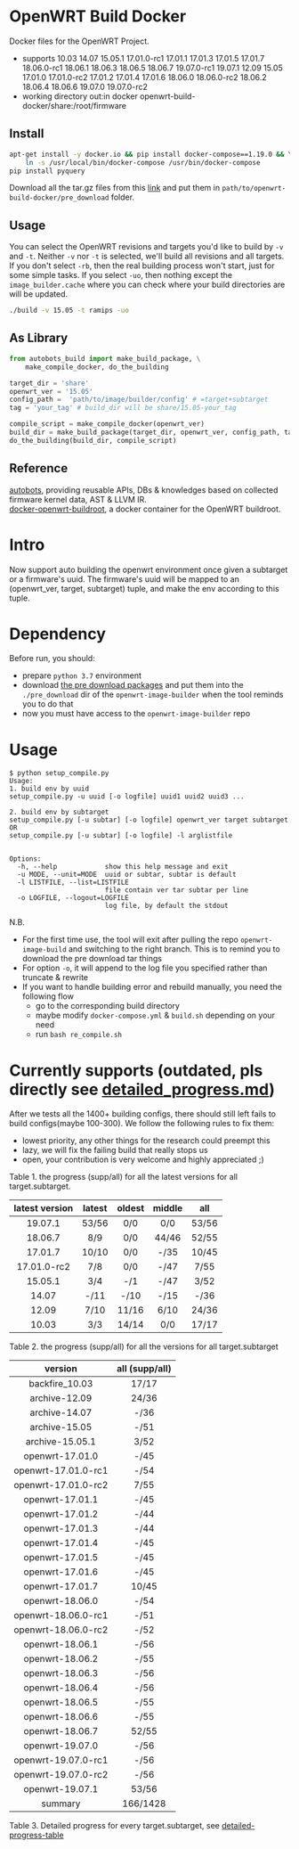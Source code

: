 # OpenWRT Build Docker

Docker files for the OpenWRT Project.
+ supports 10.03 14.07 15.05.1 17.01.0-rc1 17.01.1 17.01.3 17.01.5 17.01.7 18.06.0-rc1
18.06.1 18.06.3 18.06.5 18.06.7 19.07.0-rc1 19.07.1 12.09 15.05 17.01.0 17.01.0-rc2
17.01.2 17.01.4 17.01.6 18.06.0 18.06.0-rc2 18.06.2 18.06.4 18.06.6 19.07.0 19.07.0-rc2
+ working directory out:in docker openwrt-build-docker/share:/root/firmware

## Install

```bash
apt-get install -y docker.io && pip install docker-compose==1.19.0 && \
    ln -s /usr/local/bin/docker-compose /usr/bin/docker-compose
pip install pyquery
```
Download all the tar.gz files from this
[link](https://drive.google.com/drive/folders/1KCdgytkYtWFmiXKlpb6nkqnoRGn9z9Ck?usp=sharing)
and put them in `path/to/openwrt-build-docker/pre_download` folder.

## Usage

You can select the OpenWRT revisions and targets you'd like to build by `-v` and `-t`.
Neither `-v` nor `-t` is selected, we'll build all revisions and all targets. If you
don't select `-rb`, then the real building process won't start, just for some simple tasks.
If you select `-uo`, then nothing except the `image_builder.cache` where you can check
where your build directories are will be updated.
```bash
./build -v 15.05 -t ramips -uo
```

## As Library
```python
from autobots_build import make_build_package, \
    make_compile_docker, do_the_building

target_dir = 'share'
openwrt_ver = '15.05'
config_path =  'path/to/image/builder/config' # =target+subtarget
tag = 'your_tag' # build_dir will be share/15.05-your_tag

compile_script = make_compile_docker(openwrt_ver)
build_dir = make_build_package(target_dir, openwrt_ver, config_path, tag=tag)
do_the_building(build_dir, compile_script)
```

## Reference
[autobots](https://github.com/occia/autobots), providing reusable APIs, DBs & knowledges based
on collected firmware kernel data, AST & LLVM IR.  
[docker-openwrt-buildroot](https://github.com/noonien/docker-openwrt-buildroot), a docker
container for the OpenWRT buildroot.
# Intro

Now support auto building the openwrt environment once given a subtarget or a firmware's uuid.
The firmware's uuid will be mapped to an (openwrt_ver, target, subtarget) tuple, and make the env according to this tuple.

# Dependency

Before run, you should:

- prepare `python 3.7` environment
- download [the pre download packages](https://drive.google.com/drive/folders/1KCdgytkYtWFmiXKlpb6nkqnoRGn9z9Ck) and put them into the `./pre_download` dir of the `openwrt-image-builder` when the tool reminds you to do that
- now you must have access to the `openwrt-image-builder` repo

# Usage

```
$ python setup_compile.py
Usage:
1. build env by uuid
setup_compile.py -u uuid [-o logfile] uuid1 uuid2 uuid3 ...

2. build env by subtarget
setup_compile.py [-u subtar] [-o logfile] openwrt_ver target subtarget
OR
setup_compile.py [-u subtar] [-o logfile] -l arglistfile


Options:
  -h, --help            show this help message and exit
  -u MODE, --unit=MODE  uuid or subtar, subtar is default
  -l LISTFILE, --list=LISTFILE
                        file contain ver tar subtar per line
  -o LOGFILE, --logout=LOGFILE
                        log file, by default the stdout

```

N.B.

- For the first time use, the tool will exit after pulling the repo `openwrt-image-build` and switching to the right branch. This is to remind you to download the pre download tar things
- For option `-o`, it will append to the log file you specified rather than truncate & rewrite
- If you want to handle building error and rebuild manually, you need the following flow
  - go to the corresponding build directory
  - maybe modify `docker-compose.yml` & `build.sh` depending on your need
  - run `bash re_compile.sh`


# Currently supports (outdated, pls directly see [detailed_progress.md](./detailed_progress.md))

After we tests all the 1400+ building configs, there should still left fails to build configs(maybe 100-300). We follow the following rules to fix them:
- lowest priority, any other things for the research could preempt this
- lazy, we will fix the failing build that really stops us
- open, your contribution is very welcome and highly appreciated ;)

Table 1. the progress (supp/all) for all the latest versions for all target.subtarget.

|      latest version     | latest | oldest | middle |  all  |
|:-----------------------:|:------:|:------:|:------:|:-----:|
|         19.07.1         | 53/56  | 0/0    |  0/0   | 53/56 |
|         18.06.7         | 8/9    | 0/0    | 44/46  | 52/55 |
|         17.01.7         | 10/10  | 0/0    |  -/35  | 10/45 |
|       17.01.0-rc2       | 7/8    | 0/0    |  -/47  | 7/55  |
|         15.05.1         | 3/4    | -/1    |  -/47  | 3/52  |
|          14.07          | -/11   | -/10   |  -/15  | -/36  |
|          12.09          | 7/10   | 11/16  |  6/10  | 24/36 |
|          10.03          | 3/3    | 14/14  |  0/0   | 17/17 |

Table 2. the progress (supp/all) for all the versions for all target.subtarget

|       version        | all (supp/all) |
|:--------------------:|:--------------:|
|  backfire_10.03      |      17/17     |
|  archive-12.09       |      24/36     |
|  archive-14.07       |      -/36      |
|  archive-15.05       |      -/51      |
|  archive-15.05.1     |      3/52      |
|  openwrt-17.01.0     |      -/45      |
|  openwrt-17.01.0-rc1 |      -/54      |
|  openwrt-17.01.0-rc2 |      7/55      |
|  openwrt-17.01.1     |      -/45      |
|  openwrt-17.01.2     |      -/44      |
|  openwrt-17.01.3     |      -/44      |
|  openwrt-17.01.4     |      -/45      |
|  openwrt-17.01.5     |      -/45      |
|  openwrt-17.01.6     |      -/45      |
|  openwrt-17.01.7     |      10/45     |
|  openwrt-18.06.0     |      -/54      |
|  openwrt-18.06.0-rc1 |      -/51      |
|  openwrt-18.06.0-rc2 |      -/52      |
|  openwrt-18.06.1     |      -/56      |
|  openwrt-18.06.2     |      -/55      |
|  openwrt-18.06.3     |      -/56      |
|  openwrt-18.06.4     |      -/56      |
|  openwrt-18.06.5     |      -/55      |
|  openwrt-18.06.6     |      -/55      |
|  openwrt-18.06.7     |      52/55     |
|  openwrt-19.07.0     |      -/56      |
|  openwrt-19.07.0-rc1 |      -/56      |
|  openwrt-19.07.0-rc2 |      -/56      |
|  openwrt-19.07.1     |      53/56     |
|      summary         |    166/1428    |

Table 3. Detailed progress for every target.subtarget, see [detailed-progress-table](./detailed_progress.md) 
